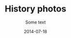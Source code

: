 ---
title: History photos
subtitle: Some text
layout: default
modal-id: 2
date: 2014-07-18
img: old-photos-of-wdco-2.jpg
thumbnail: old-photos-of-wdco-2-01.jpg
alt: image-alt
project-date: Date
client: Some text
category: Some text #1
description: Lorem ipsum dolor sit amet, usu cu alterum nominavi lobortis. At duo novum diceret. Tantas apeirian vix et, usu sanctus postulant inciderint ut, populo diceret necessitatibus in vim. Cu eum dicam feugiat noluisse.

---